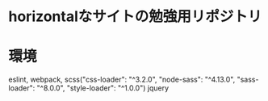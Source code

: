 # horizontalなサイトの勉強用リポジトリ

# 環境
eslint,
webpack,
scss("css-loader": "^3.2.0",
    "node-sass": "^4.13.0",
    "sass-loader": "^8.0.0",
    "style-loader": "^1.0.0")
jquery